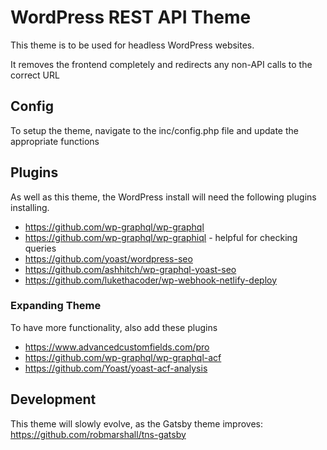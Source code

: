 # WordPress REST API Theme

This theme is to be used for headless WordPress websites.

It removes the frontend completely and redirects any non-API calls to the correct URL

## Config
To setup the theme, navigate to the inc/config.php file and update the appropriate functions

## Plugins
As well as this theme, the WordPress install will need the following plugins installing.

- https://github.com/wp-graphql/wp-graphql
- https://github.com/wp-graphql/wp-graphiql - helpful for checking queries
- https://github.com/yoast/wordpress-seo
- https://github.com/ashhitch/wp-graphql-yoast-seo
- https://github.com/lukethacoder/wp-webhook-netlify-deploy

### Expanding Theme

To have more functionality, also add these plugins

- https://www.advancedcustomfields.com/pro
- https://github.com/wp-graphql/wp-graphql-acf
- https://github.com/Yoast/yoast-acf-analysis

## Development
This theme will slowly evolve, as the Gatsby theme improves: https://github.com/robmarshall/tns-gatsby
